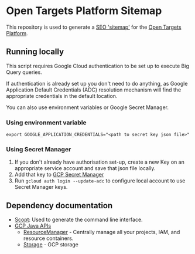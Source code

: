 # Open Targets Platform Sitemap

This repository is used to generate a [SEO 'sitemap'](https://developers.google.com/search/docs/advanced/sitemaps/overview) for the [Open Targets Platform](https://beta.targetvalidation.org/). 

## Running locally 

This script requires Google Cloud authentication to be set up to execute Big Query queries. 

If authentication is already set up you don't need to do anything, as Google Application Default Credentials (ADC)
resolution mechanism will find the appropriate credentials in the default location. 

You can also use environment variables or Google Secret Manager. 

### Using environment variable

`export GOOGLE_APPLICATION_CREDENTIALS="<path to secret key json file>"`

### Using Secret Manager

1. If you don't already have authorisation set-up, create a new Key on an appropriate service
account and save that json file locally. 
2. Add that key to [GCP Secret Manager](https://cloud.google.com/secret-manager) 
3. Run `gcloud auth login --update-adc` to configure local account to use Secret Manager keys.

## Dependency documentation

- [Scopt](https://github.com/scopt/scopt): Used to generate the command line interface.
- [GCP Java APIs](https://cloud.google.com/java/docs/reference)
  - [ResourceManager](https://googleapis.dev/java/google-cloud-resourcemanager/latest/index.html) - Centrally manage all your projects, IAM, and resource containers.
  - [Storage](https://googleapis.dev/java/google-cloud-storage/latest/index.html) - GCP storage